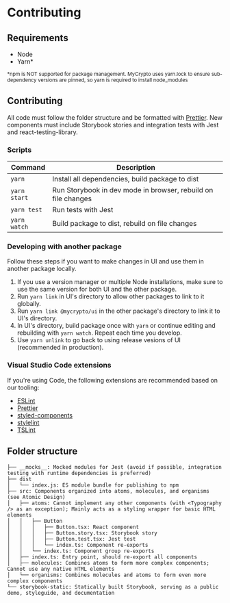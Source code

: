 # Contributing

## Requirements

- Node
- Yarn\*

<sub>\*npm is NOT supported for package management. MyCrypto uses yarn.lock to ensure sub-dependency versions are pinned, so yarn is required to install node_modules</sub>

## Contributing

All code must follow the folder structure and be formatted with [Prettier](https://prettier.io/). New components must include Storybook stories and integration tests with Jest and react-testing-library.

### Scripts

| Command      | Description                                                   |
| ------------ | ------------------------------------------------------------- |
| `yarn`       | Install all dependencies, build package to dist               |
| `yarn start` | Run Storybook in dev mode in browser, rebuild on file changes |
| `yarn test`  | Run tests with Jest                                           |
| `yarn watch` | Build package to dist, rebuild on file changes                |

### Developing with another package

Follow these steps if you want to make changes in UI and use them in another package locally.

1. If you use a version manager or multiple Node installations, make sure to use the same version for both UI and the other package.
2. Run `yarn link` in UI's directory to allow other packages to link to it globally.
3. Run `yarn link @mycrypto/ui` in the other package's directory to link it to UI's directory.
4. In UI's directory, build package once with `yarn` or continue editing and rebuilding with `yarn watch`. Repeat each time you develop.
5. Use `yarn unlink` to go back to using release vesions of UI (recommended in production).

### Visual Studio Code extensions

If you're using Code, the following extensions are recommended based on our tooling:

- [ESLint](https://marketplace.visualstudio.com/items?itemName=dbaeumer.vscode-eslint)
- [Prettier](https://marketplace.visualstudio.com/items?itemName=esbenp.prettier-vscode)
- [styled-components](https://marketplace.visualstudio.com/items?itemName=mf.vscode-styled-components)
- [stylelint](https://marketplace.visualstudio.com/items?itemName=shinnn.stylelint)
- [TSLint](https://marketplace.visualstudio.com/items?itemName=eg2.tslint)

## Folder structure

```
├── __mocks__: Mocked modules for Jest (avoid if possible, integration testing with runtime dependencies is preferred)
├── dist
│   └── index.js: ES module bundle for publishing to npm
├── src: Components organized into atoms, molecules, and organisms (see Atomic Design)
│   ├── atoms: Cannot implement any other components (with <Typography /> as an exception); Mainly acts as a styling wrapper for basic HTML elements
│   │   ├── Button
│   │   │   ├── Button.tsx: React component
│   │   │   ├── Button.story.tsx: Storybook story
│   │   │   ├── Button.test.tsx: Jest test
│   │   │   └── index.ts: Component re-exports
│   │   └── index.ts: Component group re-exports
│   ├── index.ts: Entry point, should re-export all components
│   ├── molecules: Combines atoms to form more complex components; Cannot use any native HTML elements
│   └── organisms: Combines molecules and atoms to form even more complex components
└── storybook-static: Statically built Storybook, serving as a public demo, styleguide, and documentation
```
